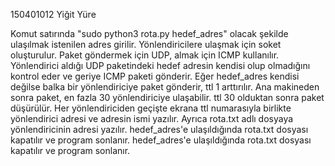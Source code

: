 150401012 Yiğit Yüre

Komut satırında "sudo python3 rota.py hedef_adres" olacak şekilde ulaşılmak istenilen adres girilir.
Yönlendiricilere ulaşmak için soket oluşturulur. Paket göndermek için UDP, almak için ICMP kullanılır.
Yönlendirici aldığı UDP paketindeki hedef adresin kendisi olup olmadığını kontrol eder ve geriye ICMP paketi gönderir. Eğer hedef_adres kendisi değilse balka bir yönlendiriciye paket gönderir, ttl 1 arttırılır.
Ana makineden sonra paket, en fazla 30 yönlendiriciye ulaşabilir. ttl 30 olduktan sonra paket düşürülür.
Her yönlendiriciden geçişte ekrana ttl numarasıyla birlikte yönlendirici adresi ve adresin ismi yazılır. Ayrıca rota.txt adlı dosyaya yönlendiricinin adresi yazılır.
hedef_adres'e ulaşıldığında rota.txt dosyası kapatılır ve program sonlanır.
hedef_adres'e ulaşıldığında rota.txt dosyası kapatılır ve program sonlanır.
